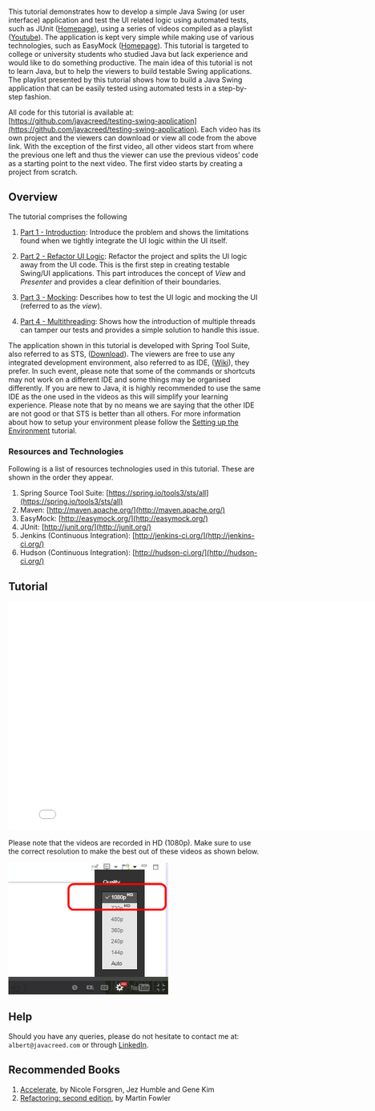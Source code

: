 This tutorial demonstrates how to develop a simple Java Swing (or user interface) application and test the UI related logic using automated tests, such as JUnit ([Homepage](http://junit.org/)), using a series of videos compiled as a playlist ([Youtube](https://www.youtube.com/watch?v=naWIFcghJhg&amp;list=PLP7XIoztemXTOGlS4BWhLCvi2VFDtI2my)). The application is kept very simple while making use of various technologies, such as EasyMock ([Homepage](http://easymock.org/)). This tutorial is targeted to college or university students who studied Java but lack experience and would like to do something productive. The main idea of this tutorial is not to learn Java, but to help the viewers to build testable Swing applications. The playlist presented by this tutorial shows how to build a Java Swing application that can be easily tested using automated tests in a step-by-step fashion.

All code for this tutorial is available at: [https://github.com/javacreed/testing-swing-application](https://github.com/javacreed/testing-swing-application). Each video has its own project and the viewers can download or view all code from the above link. With the exception of the first video, all other videos start from where the previous one left and thus the viewer can use the previous videos’ code as a starting point to the next video. The first video starts by creating a project from scratch.

## Overview

The tutorial comprises the following

1. [Part 1 - Introduction](https://www.youtube.com/watch?v=naWIFcghJhg&amp;index=1&amp;list=PLP7XIoztemXTOGlS4BWhLCvi2VFDtI2my): Introduce the problem and shows the limitations found when we tightly integrate the UI logic within the UI itself.

1. [Part 2 - Refactor UI Logic](https://www.youtube.com/watch?v=XzgiwBbgCO4&amp;index=2&amp;list=PLP7XIoztemXTOGlS4BWhLCvi2VFDtI2my): Refactor the project and splits the UI logic away from the UI code. This is the first step in creating testable Swing/UI applications. This part introduces the concept of _View_ and _Presenter_ and provides a clear definition of their boundaries.

1. [Part 3 - Mocking](https://www.youtube.com/watch?v=NmM__5F3l_M&amp;index=3&amp;list=PLP7XIoztemXTOGlS4BWhLCvi2VFDtI2my): Describes how to test the UI logic and mocking the UI (referred to as the _view_).

1. [Part 4 - Multithreading](https://www.youtube.com/watch?v=cDOPXgpyiPQ&amp;list=PLP7XIoztemXTOGlS4BWhLCvi2VFDtI2my&amp;index=4): Shows how the introduction of multiple threads can tamper our tests and provides a simple solution to handle this issue.

The application shown in this tutorial is developed with Spring Tool Suite, also referred to as STS, ([Download](http://spring.io/tools/sts/all)). The viewers are free to use any integrated development environment, also referred to as IDE, ([Wiki](http://en.wikipedia.org/wiki/Integrated_development_environment)), they prefer. In such event, please note that some of the commands or shortcuts may not work on a different IDE and some things may be organised differently. If you are new to Java, it is highly recommended to use the same IDE as the one used in the videos as this will simplify your learning experience. Please note that by no means we are saying that the other IDE are not good or that STS is better than all others. For more information about how to setup your environment please follow the [Setting up the Environment](http://www.javacreed.com/setting-up-the-environment/) tutorial.

### Resources and Technologies

Following is a list of resources technologies used in this tutorial. These are shown in the order they appear.

1. Spring Source Tool Suite: [https://spring.io/tools3/sts/all](https://spring.io/tools3/sts/all)
1. Maven: [http://maven.apache.org/](http://maven.apache.org/)
1. EasyMock: [http://easymock.org/](http://easymock.org/)
1. JUnit: [http://junit.org/](http://junit.org/)
1. Jenkins (Continuous Integration): [http://jenkins-ci.org/](http://jenkins-ci.org/)
1. Hudson (Continuous Integration): [http://hudson-ci.org/](http://hudson-ci.org/)

## Tutorial

<iframe src="//www.youtube.com/embed/naWIFcghJhg?list=PLP7XIoztemXTOGlS4BWhLCvi2VFDtI2my" width="810" height="456" frameborder="0" allowfullscreen="allowfullscreen"></iframe>

Please note that the videos are recorded in HD (1080p). Make sure to use the correct resolution to make the best out of these videos as shown below.

![Videos Resolution](img/Videos-Resolution.png)

## Help

Should you have any queries, please do not hesitate to contact me at: `albert@javacreed.com` or through [LinkedIn](https://www.linkedin.com/in/javacreed/).

## Recommended Books

1. [Accelerate](https://itrevolution.com/book/accelerate/), by Nicole Forsgren, Jez Humble and Gene Kim
1. [Refactoring: second edition](https://lnkd.in/dFQRFP9), by Martin Fowler
